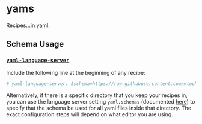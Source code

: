 # yams

Recipes...in yaml.

## Schema Usage

### [`yaml-language-server`](https://github.com/redhat-developer/yaml-language-server)

Include the following line at the beginning of any recipe:

```yaml
# yaml-language-server: $schema=https://raw.githubusercontent.com/mtoohey31/yams/master/schema.yaml
```

Alternatively, if there is a specific directory that you keep your recipes in, you can use the language server setting `yaml.schemas` (documented [here](https://github.com/redhat-developer/yaml-language-server#language-server-settings)) to specify that the schema be used for all yaml files inside that directory. The exact configuration steps will depend on what editor you are using.
